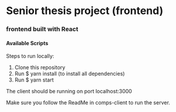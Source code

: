 # Senior thesis project (frontend)

### frontend built with React

#### Available Scripts

Steps to run locally:
1. Clone this repository
2. Run $ yarn install (to install all dependencies)
3. Run $ yarn start

The client should be running on port localhost:3000


Make sure you follow the ReadMe in comps-client to run the server.
